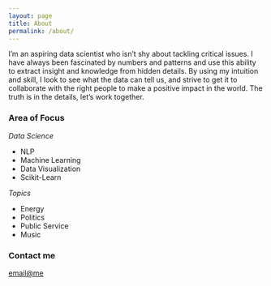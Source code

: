 ```yaml
---
layout: page
title: About
permalink: /about/
---
```


I’m an aspiring data scientist who isn’t shy about tackling critical issues. I have always been fascinated by numbers and patterns and use this ability to extract insight and knowledge from hidden details. By using my intuition and skill, I look to see what the data can tell us, and strive to get it to collaborate with the right people to make a positive impact in the world. The truth is in the details, let’s work together.

### Area of Focus

_Data Science_

- NLP
- Machine Learning
- Data Visualization
- Scikit-Learn

_Topics_

- Energy
- Politics
- Public Service
- Music

### Contact me

[email@me](james.babyak@gmail.com)
